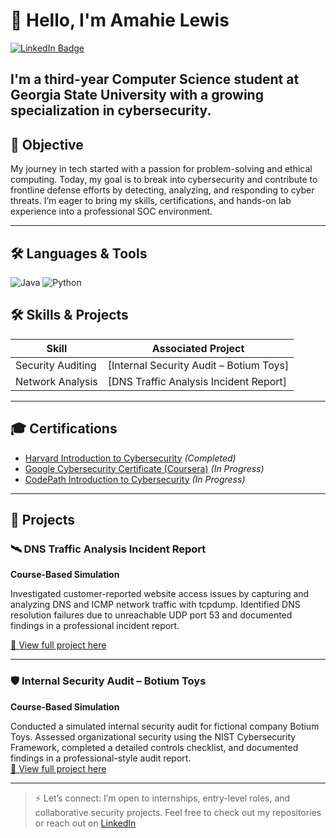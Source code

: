 # 👋 Hello, I'm Amahie Lewis
<a href="https://www.linkedin.com/in/amahie-lewis-2a1288292/">
  <img src="https://img.shields.io/badge/-LinkedIn-0072b1?style=for-the-badge&logo=linkedin&logoColor=white" alt="LinkedIn Badge"/>
</a>

I'm a third-year Computer Science student at Georgia State University with a growing specialization in cybersecurity.
---

## 🎯 Objective

My journey in tech started with a passion for problem-solving and ethical computing. Today, my goal is to break into cybersecurity and contribute to frontline defense efforts by detecting, analyzing, and responding to cyber threats. I’m eager to bring my skills, certifications, and hands-on lab experience into a professional SOC environment.

---

## 🛠️ Languages & Tools

![Java](https://img.shields.io/badge/Java-007396?style=for-the-badge&logo=java&logoColor=white)
![Python](https://img.shields.io/badge/Python-3776AB?style=for-the-badge&logo=python&logoColor=white)


## 🛠️ Skills & Projects

| Skill | Associated Project |
|-------|--------------------|
|Security Auditing | [Internal Security Audit – Botium Toys]
| Network Analysis | [DNS Traffic Analysis Incident Report] |

---

## 🎓 Certifications
- [Harvard Introduction to Cybersecurity](https://www.harvardonline.harvard.edu/course/cs50s-introduction-cybersecurity) *(Completed)*
- [Google Cybersecurity Certificate (Coursera)](https://grow.google/certificates/cybersecurity/) *(In Progress)*
- [CodePath Introduction to Cybersecurity](https://www.codepath.org/courses/cybersecurity) *(In Progress)*

---

## 📂 Projects

### 🛰️ DNS Traffic Analysis Incident Report
**Course-Based Simulation**

Investigated customer-reported website access issues by capturing and analyzing DNS and ICMP network traffic with tcpdump. Identified DNS resolution failures due to unreachable UDP port 53 and documented findings in a professional incident report.

[📄 View full project here](https://github.com/Amahie24/Amahie24/blob/main/projects/DNS-incident-report/README.md)


---

### 🛡️ Internal Security Audit – Botium Toys  
**Course-Based Simulation**  

Conducted a simulated internal security audit for fictional company Botium Toys. Assessed organizational security using the NIST Cybersecurity Framework, completed a detailed controls checklist, and documented findings in a professional-style audit report.  
[📄 View full project here](https://github.com/Amahie24/Amahie24/blob/main/projects/internal-security-audit/README.md)

---

> ⚡ Let’s connect: I’m open to internships, entry-level roles, and collaborative security projects. Feel free to check out my repositories or reach out on [LinkedIn](https://www.linkedin.com/in/amahie-lewis-2a1288292/)
